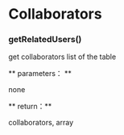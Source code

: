 # Collaborators

### getRelatedUsers()

get collaborators list of the table

** parameters： **

none

** return：**

collaborators, array
